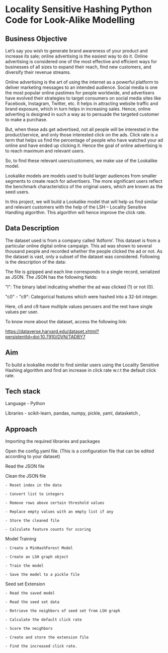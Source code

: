 # Locality Sensitive Hashing Python Code for Look-Alike Modelling

## Business Objective

Let’s say you wish to generate brand awareness of your product and increase its sale; online advertising is the easiest way to do it. Online advertising is considered one of the most effective and efficient ways for businesses of all sizes to expand their reach, find new customers, and diversify their revenue streams.

 

Online advertising is the art of using the internet as a powerful platform to deliver marketing messages to an intended audience. Social media is one the most popular online pastimes for people worldwide, and advertisers have evolved their strategies to target consumers on social media sites like Facebook, Instagram, Twitter, etc. It helps in attracting website traffic and brand exposure, which in turn helps in increasing sales. Hence, online adverting is designed in such a way as to persuade the targeted customer to make a purchase. 

 

But, when these ads get advertised, not all people will be interested in the product/service, and only those interested click on the ads. Click rate is a term that helps us find the percentage of people who have watched your ad online and have ended up clicking it. Hence the goal of online advertising is to reach maximum and relevant users. 

 

So, to find these relevant users/customers, we make use of the Lookalike model. 

Lookalike models are models used to build larger audiences from smaller segments to create reach for advertisers. The more significant users reflect the benchmark characteristics of the original users, which are known as the seed users. 

 

In this project, we will build a Lookalike model that will help us find similar and relevant customers with the help of the LSH – Locality Sensitive Handling algorithm. This algorithm will hence improve the click rate.

 

 

## Data Description 


The dataset used is from a company called ‘Adform’. This dataset is from a particular online digital online campaign. This ad was shown to several thousand people and recorded whether the people clicked the ad or not. As the dataset is vast, only a subset of the dataset was considered. Following is the description of the data:

 

The file is gzipped and each line corresponds to a single record, serialized as JSON. The JSON has the following fields:

"l": The binary label indicating whether the ad was clicked (1) or not (0).

"c0" - "c9": Categorical features which were hashed into a 32-bit integer.

Here, c6 and c9 have multiple values perusers and the rest have single values per user.

To know more about the dataset, access the following link:

https://dataverse.harvard.edu/dataset.xhtml?persistentId=doi:10.7910/DVN/TADBY7

 

## Aim


To build a lookalike model to find similar users using the Locality Sensitive Hashing algorithm and find an increase in click rate w.r.t the default click rate.


## Tech stack 

Language - Python

Libraries - scikit-learn, pandas, numpy, pickle, yaml, datasketch ,

 

## Approach 

Importing the required libraries and packages

Open the config.yaml file. (This is a configuration file that can be edited according to your dataset)

Read the JSON file

Clean the JSON file

    - Reset index in the data
    
    - Convert list to integers
    
    - Remove rows above certain threshold values
    
    - Replace empty values with an empty list if any
    
    - Store the cleaned file
    
    - Calculate feature counts for scoring
    
Model Training

    - Create a MinHashForest Model
    
    - Create an LSH graph object
    
    - Train the model
    
    - Save the model to a pickle file
    
Seed set Extension

    - Read the saved model
    
    - Read the seed set data
    
    - Retrieve the neighbors of seed set from LSH graph
    
    - Calculate the default click rate
    
    - Score the neighbors
    
    - Create and store the extension file
    
    - Find the increased click rate.
